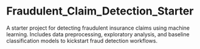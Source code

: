 # Fraudulent_Claim_Detection_Starter
A starter project for detecting fraudulent insurance claims using machine learning. Includes data preprocessing, exploratory analysis, and baseline classification models to kickstart fraud detection workflows.
